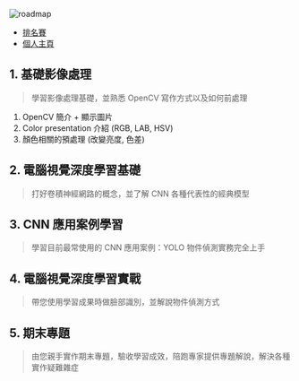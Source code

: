 ![roadmap](https://cvdl.cupoy.com/images/learnWithCoachLogin.png)  

* [排名賽](https://cvdl.cupoy.com/ranking/homeworkrank)   
* [個人主頁](https://cvdl.cupoy.com/participator/84F13837/questions)  

## 1. 基礎影像處理
> 學習影像處理基礎，並熟悉 OpenCV 寫作方式以及如何前處理

1. OpenCV 簡介 + 顯示圖片
2. Color presentation 介紹 (RGB, LAB, HSV)
3. 顏色相關的預處理 (改變亮度, 色差)

## 2. 電腦視覺深度學習基礎
> 打好卷積神經網路的概念，並了解 CNN 各種代表性的經典模型

## 3. CNN 應用案例學習
> 學習目前最常使用的 CNN 應用案例：YOLO 物件偵測實務完全上手

## 4. 電腦視覺深度學習實戰
> 帶您使用學習成果時做臉部識別，並解說物件偵測方式

## 5. 期末專題
> 由您親手實作期末專題，驗收學習成效，陪跑專家提供專題解說，解決各種實作疑難雜症
